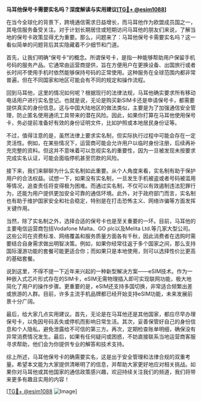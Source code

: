 **马耳他保号卡需要实名吗？深度解读与实用建议[[TG💪+ @esim1088](https://t.me/s/esim1088)]**

在当今全球化的背景下，跨境通信需求日益增长，而马耳他作为欧盟成员国之一，其电信服务备受关注。对于计划长期居住或短期访问马耳他的朋友们来说，了解当地的保号卡政策显得尤为重要。那么，问题来了：马耳他保号卡需要实名吗？这一看似简单的问题背后其实隐藏着不少细节和门道。

首先，让我们明确“保号卡”的概念。所谓保号卡，是指一种能够帮助用户保留手机号码的服务产品。它通常由运营商提供，旨在方便用户在更换设备、出国旅行或者长时间不使用手机时依然能够保持号码的正常使用。这种服务在全球范围内都非常普遍，但在不同国家和地区可能会有不同的规定和操作流程。

回到马耳他，这里的情况如何呢？根据现行的法律法规，马耳他确实要求所有移动电话用户进行实名登记。也就是说，无论是购买新SIM卡还是申请保号卡，都需要提供真实的身份信息。这与中国大陆地区的做法类似，主要是为了加强通信安全管理，防止匿名使用通讯工具带来的潜在风险。因此，如果你打算在马耳他使用保号卡，务必提前准备好有效的身份证明文件，比如护照或本地居民身份证等。

不过，值得注意的是，虽然法律上要求实名制，但实际执行过程中可能会存在一定灵活性。例如，在某些情况下，运营商可能会允许用户以临时身份注册，后续再补充完整的资料。但这并不意味着可以忽视实名的重要性，因为一旦被发现未按要求完成实名认证，可能会面临停机甚至罚款的风险。

接下来，我们来聊聊为什么实名制如此重要。从个人角度来看，实名制有助于保护用户的合法权益。试想一下，如果没有实名制，一旦发生手机被盗或者号码被滥用等情况，追查责任将变得极为困难。而通过实名制，不仅可以有效遏制违法犯罪行为，还能为用户提供更加安全可靠的通信环境。此外，对于政府部门而言，实名制也有助于维护国家安全和社会稳定，特别是在打击恐怖主义、网络诈骗等方面发挥关键作用。

当然，除了实名制之外，选择合适的保号卡也是至关重要的一环。目前，马耳他的主要电信运营商包括Vodafone Malta、GO plc以及Melita Ltd.等几家大型公司。这些公司在资费标准、网络覆盖和服务质量方面各有千秋，因此消费者在选购时需要结合自身需求做出明智决策。例如，如果你经常往返于多个国家之间，那么支持国际漫游功能的套餐可能更适合你；而如果只是本地使用，则可以选择性价比更高的基础套餐。

说到这里，不得不提一下近年来兴起的一种新型解决方案——eSIM技术。作为一种嵌入式芯片形式存在的SIM卡，eSIM无需物理插入即可实现联网功能，极大地简化了用户的操作步骤。更重要的是，eSIM还支持多国切换，非常适合频繁出差或旅游的人群。目前，许多主流手机品牌都已经开始支持eSIM功能，未来发展前景十分广阔。

最后，给大家几点实用建议。首先，无论是在马耳他还是其他国家，都应尽早办理保号卡，以免因号码丢失或停机而影响日常生活。其次，妥善保管好自己的身份信息和个人隐私，避免泄露给不可信的第三方。再次，定期检查账单明细，确保没有异常消费情况发生。最后，如果有任何疑问或困惑，不妨直接联系当地运营商客服寻求帮助，他们会为你提供专业的解答和技术支持。

综上所述，马耳他保号卡的确需要实名，这是出于安全管理和法律合规的双重考量。希望本文能为大家提供清晰明了的信息，并帮助大家更好地应对相关挑战。如果你对马耳他或其他国家的通信政策感兴趣，欢迎持续关注我们的频道，我们将带来更多有趣且实用的内容！

[[TG💪+ @esim1088](https://t.me/s/esim1088) ![Image](https://i.postimg.cc/4NQfJmqS/Snipaste-2025-05-13-00-14-12.png)]